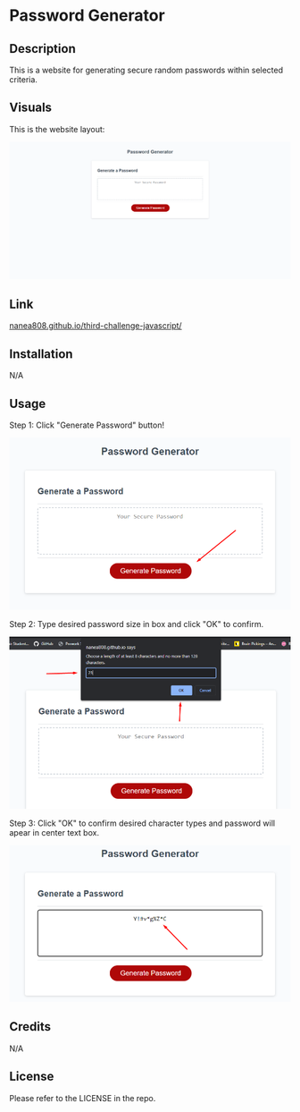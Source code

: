 # Password Generator

## Description

This is a website for generating secure random passwords within selected criteria.

## Visuals

This is the website layout:

![Horiseon informational website](./assets/images/image.png)

## Link

[nanea808.github.io/third-challenge-javascript/](https://nanea808.github.io/third-challenge-javascript/)

## Installation

N/A

## Usage

Step 1: Click "Generate Password" button!

![instruction #1](/assets/images/instruction-10.png)

Step 2: Type desired password size in box and click "OK" to confirm.

![instruction #2](/assets/images/instruction-20.png)

Step 3: Click "OK" to confirm desired character types and password will apear in center text box.

![instruction #3](/assets/images/instruction-30.png)

## Credits

N/A

## License

Please refer to the LICENSE in the repo.

